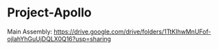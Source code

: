 # Project-Apollo

Main Assembly: https://drive.google.com/drive/folders/1TtKIhwMnUFof-ojlahYhGuUjDQLX0Q16?usp=sharing
